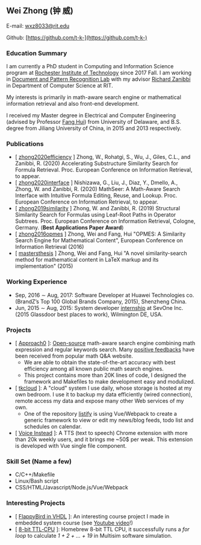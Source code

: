 ## Wei Zhong (钟 威)
E-mail: wxz8033@rit.edu

Github: [https://github.com/t-k-](https://github.com/t-k-)

### Education Summary 
I am currently a PhD student in Computing and Information Science program at [Rochester Institute of Technology](https://www.rit.edu) since 2017 Fall.
I am working in [Document and Pattern Recognition Lab](https://www.cs.rit.edu/~dprl/) with my advisor [Richard Zanibbi](https://www.cs.rit.edu/~rlaz/) in Department of Computer Science at RIT.

My interests is primarily in math-aware search engine or mathematical information retrieval and also front-end development.

I received my Master degree in Electrical and Computer Engineering (advised by Professor [Fang Hui](https://www.eecis.udel.edu/~hfang/)) from University of Delaware,
and B.S. degree from Jiliang University of China, in 2015 and 2013 respectively.

### Publications
* \[ [zhong2020efficiency](https://ecir2020.org/accepted-papers/) \] Zhong, W., Rohatgi, S., Wu, J., Giles, C.L., and Zanibbi, R. (2020) Accelerating Substructure Similarity Search for Formula Retrieval. Proc. European Conference on Information Retrieval, to appear.
* \[ [zhong2020interface](https://ecir2020.org/accepted-papers/) \] Nishizawa, G., Liu, J., Diaz, Y., Dmello, A., Zhong, W. and Zanibbi, R. (2020) MathSeer: A Math-Aware Search Interface with Intuitive Formula Editing, Reuse, and Lookup.  Proc. European Conference on Information Retrieval, to appear.
* \[ [zhong2019similarity](https://www.cs.rit.edu/~dprl/assets/files/Approach0_ECIR2019.pdf) \] Zhong, W. and Zanibbi, R. (2019) Structural Similarity Search for Formulas using Leaf-Root Paths in Operator Subtrees. Proc. European Conference on Information Retrieval, Cologne, Germany. (**Best Applications Paper Award**)
* \[ [zhong2016opmes](https://link.springer.com/chapter/10.1007/978-3-319-30671-1_79) \] Zhong, Wei and Fang, Hui "OPMES: A Similarity Search Engine for Mathematical Content", European Conference on Information Retrieval (2016)
* \[ [mastersthesis](http://udspace.udel.edu/handle/19716/17656) \] Zhong, Wei and Fang, Hui "A novel similarity-search method for mathematical content in LaTeX markup and its implementation" (2015)

### Working Experience
* Sep, 2016 ∼ Aug, 2017: Software Developer at Huawei Technologies co. (BrandZ’s Top 100 Global Brands Company, 2015), Shenzheng China.
* Jun, 2015 ∼ Aug, 2015: System developer [internship](https://www.glassdoor.com/Photos/SevOne-Office-Photos-E445891_P5.htm) at SevOne Inc. (2015 Glassdoor best places to work), Wilmington DE, USA.

### Projects
* \[ [Approach0](https://approach0.xyz/demo/) \]: [Open-source](https://github.com/approach0) math-aware search engine combining math expression and regular keywords search. Many [positive feedbacks](https://math.meta.stackexchange.com/questions/24978/announcing-a-third-party-search-engine-for-math-stackexchange) have been received from popular math Q&A website.
	* We are able to obtain the state-of-the-art accuracy with best efficiency among all known public math search engines.
	* This project contains more than 20K lines of code, I designed the framework and Makefiles to make development easy and modulized.
* \[ [tkcloud](https://github.com/t-k-cloud) \]: A "cloud" system I use daily, whose storage is hosted at my own bedroom. I use it to backup my data efficiently (wired connection), remote access my data and expose many other Web services of my own.
	* One of the repository [listify](https://github.com/t-k-cloud/listify) is using Vue/Webpack to create a generic framework to view or edit my news/blog feeds, todo list and schedules on calendar.
* \[ [Voice Instead](https://chrome.google.com/webstore/detail/voice-instead/kphdioekpiaekpmlkhpaicehepbkccbf) \]: A TTS (text to speech) Chrome extension with more than 20k weekly users, and it brings me ~50$ per weak. This extension is developed with Vue single file component.

### Skill Set (Name a few)
* C/C++/Makefile
* Linux/Bash script
* CSS/HTML/Javascript/Node.js/Vue/Webpack

### Interesting Projects
* \[ [FlappyBird in VHDL](https://github.com/t-k-/vhdl_flappybird) \]: An interesting course project I made in embedded system course (see [Youtube video](https://www.youtube.com/watch?v=Jn5G29TR8y4)!)
* \[ [8-bit TTL‑CPU](https://approach0.xyz/tkblog/entry.php?id=761) \]: Homebrew 8-bit TTL CPU, it successfully runs a *for loop* to calculate *1 + 2 + ... + 19* in Multisim software simulation.
